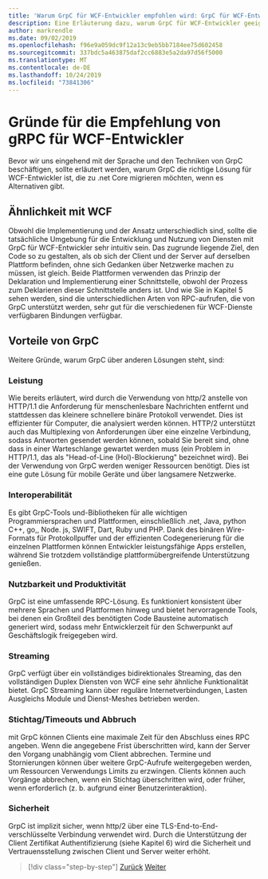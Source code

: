 ```yaml
---
title: 'Warum GrpC für WCF-Entwickler empfohlen wird: GrpC für WCF-Entwickler'
description: Eine Erläuterung dazu, warum GrpC für WCF-Entwickler geeignet ist, die zu modernen Architekturen und Plattformen migrieren möchten.
author: markrendle
ms.date: 09/02/2019
ms.openlocfilehash: f96e9a059dc9f12a13c9eb5bb7184ee75d602458
ms.sourcegitcommit: 337bdc5a463875daf2cc6883e5a2da97d56f5000
ms.translationtype: MT
ms.contentlocale: de-DE
ms.lasthandoff: 10/24/2019
ms.locfileid: "73841306"
---
```

# <a name="why-grpc-is-recommended-for-wcf-developers"></a>Gründe für die Empfehlung von gRPC für WCF-Entwickler

Bevor wir uns eingehend mit der Sprache und den Techniken von GrpC beschäftigen, sollte erläutert werden, warum GrpC die richtige Lösung für WCF-Entwickler ist, die zu .net Core migrieren möchten, wenn es Alternativen gibt.

## <a name="similarity-to-wcf"></a>Ähnlichkeit mit WCF

Obwohl die Implementierung und der Ansatz unterschiedlich sind, sollte die tatsächliche Umgebung für die Entwicklung und Nutzung von Diensten mit GrpC für WCF-Entwickler sehr intuitiv sein. Das zugrunde liegende Ziel, den Code so zu gestalten, als ob sich der Client und der Server auf derselben Plattform befinden, ohne sich Gedanken über Netzwerke machen zu müssen, ist gleich. Beide Plattformen verwenden das Prinzip der Deklaration und Implementierung einer Schnittstelle, obwohl der Prozess zum Deklarieren dieser Schnittstelle anders ist. Und wie Sie in Kapitel 5 sehen werden, sind die unterschiedlichen Arten von RPC-aufrufen, die von GrpC unterstützt werden, sehr gut für die verschiedenen für WCF-Dienste verfügbaren Bindungen verfügbar.

## <a name="benefits-of-grpc"></a>Vorteile von GrpC

Weitere Gründe, warum GrpC über anderen Lösungen steht, sind:

### <a name="performance"></a>Leistung

Wie bereits erläutert, wird durch die Verwendung von http/2 anstelle von HTTP/1.1 die Anforderung für menschenlesbare Nachrichten entfernt und stattdessen das kleinere schnellere binäre Protokoll verwendet. Dies ist effizienter für Computer, die analysiert werden können. HTTP/2 unterstützt auch das Multiplexing von Anforderungen über eine einzelne Verbindung, sodass Antworten gesendet werden können, sobald Sie bereit sind, ohne dass in einer Warteschlange gewartet werden muss (ein Problem in HTTP/1.1, das als "Head-of-Line (Hol)-Blockierung" bezeichnet wird). Bei der Verwendung von GrpC werden weniger Ressourcen benötigt. Dies ist eine gute Lösung für mobile Geräte und über langsamere Netzwerke.

### <a name="interoperability"></a>Interoperabilität

Es gibt GrpC-Tools und-Bibliotheken für alle wichtigen Programmiersprachen und Plattformen, einschließlich .net, Java, python C++, go,, Node. js, SWIFT, Dart, Ruby und PHP. Dank des binären Wire-Formats für Protokollpuffer und der effizienten Codegenerierung für die einzelnen Plattformen können Entwickler leistungsfähige Apps erstellen, während Sie trotzdem vollständige plattformübergreifende Unterstützung genießen.

### <a name="usability-and-productivity"></a>Nutzbarkeit und Produktivität

GrpC ist eine umfassende RPC-Lösung. Es funktioniert konsistent über mehrere Sprachen und Plattformen hinweg und bietet hervorragende Tools, bei denen ein Großteil des benötigten Code Bausteine automatisch generiert wird, sodass mehr Entwicklerzeit für den Schwerpunkt auf Geschäftslogik freigegeben wird.

### <a name="streaming"></a>Streaming

GrpC verfügt über ein vollständiges bidirektionales Streaming, das den vollständigen Duplex Diensten von WCF eine sehr ähnliche Funktionalität bietet. GrpC Streaming kann über reguläre Internetverbindungen, Lasten Ausgleichs Module und Dienst-Meshes betrieben werden.

### <a name="deadlinetimeouts-and-cancellation"></a>Stichtag/Timeouts und Abbruch

mit GrpC können Clients eine maximale Zeit für den Abschluss eines RPC angeben. Wenn die angegebene Frist überschritten wird, kann der Server den Vorgang unabhängig vom Client abbrechen. Termine und Stornierungen können über weitere GrpC-Aufrufe weitergegeben werden, um Ressourcen Verwendungs Limits zu erzwingen. Clients können auch Vorgänge abbrechen, wenn ein Stichtag überschritten wird, oder früher, wenn erforderlich (z. b. aufgrund einer Benutzerinteraktion).

### <a name="security"></a>Sicherheit

GrpC ist implizit sicher, wenn http/2 über eine TLS-End-to-End-verschlüsselte Verbindung verwendet wird. Durch die Unterstützung der Client Zertifikat Authentifizierung (siehe Kapitel 6) wird die Sicherheit und Vertrauensstellung zwischen Client und Server weiter erhöht.

>[!div class="step-by-step"]
>[Zurück](network-protocols.md)
>[Weiter](protocol-buffers.md)
